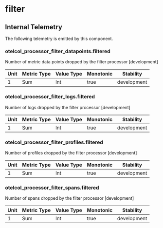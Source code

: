 [comment]: <> (Code generated by mdatagen. DO NOT EDIT.)

# filter

## Internal Telemetry

The following telemetry is emitted by this component.

### otelcol_processor_filter_datapoints.filtered

Number of metric data points dropped by the filter processor [development]

| Unit | Metric Type | Value Type | Monotonic | Stability |
| ---- | ----------- | ---------- | --------- | --------- |
| 1 | Sum | Int | true | development |

### otelcol_processor_filter_logs.filtered

Number of logs dropped by the filter processor [development]

| Unit | Metric Type | Value Type | Monotonic | Stability |
| ---- | ----------- | ---------- | --------- | --------- |
| 1 | Sum | Int | true | development |

### otelcol_processor_filter_profiles.filtered

Number of profiles dropped by the filter processor [development]

| Unit | Metric Type | Value Type | Monotonic | Stability |
| ---- | ----------- | ---------- | --------- | --------- |
| 1 | Sum | Int | true | development |

### otelcol_processor_filter_spans.filtered

Number of spans dropped by the filter processor [development]

| Unit | Metric Type | Value Type | Monotonic | Stability |
| ---- | ----------- | ---------- | --------- | --------- |
| 1 | Sum | Int | true | development |
